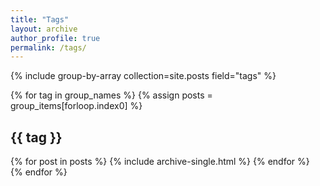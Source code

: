 ```yaml
---
title: "Tags"
layout: archive
author_profile: true
permalink: /tags/
---
```


{% include group-by-array collection=site.posts field="tags" %}

{% for tag in group_names %}
  {% assign posts = group_items[forloop.index0] %}
  <h2 id="{{ tag | slugify }}" class="archive__subtitle">{{ tag }}</h2>
  <div class="entries-{{ page.entries_layout | default: 'list' }}">
    {% for post in posts %}
      {% include archive-single.html %}
    {% endfor %}
  </div>
{% endfor %}